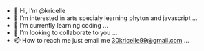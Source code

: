 - 👋 Hi, I’m @kricelle
- 👀 I’m interested in arts specialy learning phyton and javascript  ...
- 🌱 I’m currently learning coding ...
- 💞️ I’m looking to collaborate to you  ...
- 📫 How to reach me just email me 30kricelle99@gmail.com ...

<!---
kricelle/kricelle is a ✨ special ✨ repository because its `README.md` (this file) appears on your GitHub profile.
You can click the Preview link to take a look at your changes.
--->
